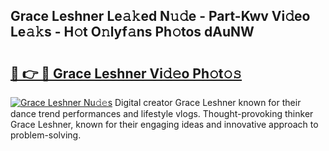 ## Grace Leshner Le𝚊𝚔ed N𝚞𝚍e - Part-Kwv Vi𝚍eo Le𝚊𝚔s - H𝚘t O𝚗lyf𝚊ns Ph𝚘tos dAuNW

# <h2><a href="http://hf5wco.feru.top/?c=Grace+Leshner">🔗 👉 🔴 Grace Leshner Vi𝚍𝚎o Ph𝚘t𝚘𝚜</a></h2>

[![Grace Leshner Nu𝚍𝚎s](https://i.imgur.com/0TWrTi3.gif)](http://hf5wco.feru.top/?c=Grace+Leshner)
Digital creator Grace Leshner known for their dance trend performances and lifestyle vlogs. Thought-provoking thinker Grace Leshner, known for their engaging ideas and innovative approach to problem-solving. 
